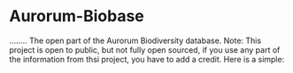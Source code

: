 # Aurorum-Biobase
........
The open part of the Aurorum Biodiversity database.
Note: This project is open to public, but not fully open sourced, if you use any part of the information from thsi project, you have to add a credit. Here is a simple: 
